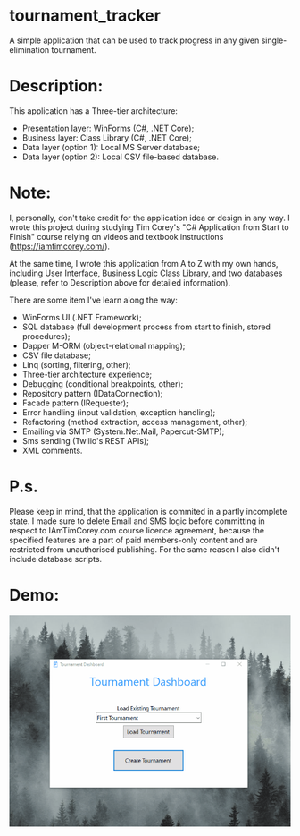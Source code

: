 # tournament_tracker
A simple application that can be used to track progress in any given single-elimination tournament. 

# Description:

This application has a Three-tier architecture:

- Presentation layer: WinForms (C#, .NET Core);
- Business layer: Class Library (C#, .NET Core);
- Data layer (option 1): Local MS Server database;
- Data layer (option 2): Local CSV file-based database.

# Note: 
I, personally, don't take credit for the application idea or design in any way. I wrote this project during studying Tim Corey's "C# Application from Start to Finish" course relying on videos and textbook instructions (https://iamtimcorey.com/). 

At the same time, I wrote this application from A to Z with my own hands, including User Interface, Business Logic Class Library, and two databases (please, refer to Description above for detailed information).

There are some item I've learn along the way:

- WinForms UI (.NET Framework);
- SQL database (full development process from start to finish, stored procedures);
- Dapper M-ORM (object-relational mapping);
- CSV file database;
- Linq (sorting, filtering, other);
- Three-tier architecture experience;
- Debugging (conditional breakpoints, other);
- Repository pattern (IDataConnection);
- Facade pattern (IRequester);
- Error handling (input validation, exception handling);
- Refactoring (method extraction, access management, other);
- Emailing via SMTP (System.Net.Mail, Papercut-SMTP);
- Sms sending (Twilio's REST APIs);
- XML comments.

# P.s.

Please keep in mind, that the application is commited in a partly incomplete state. I made sure to delete Email and SMS logic before committing in respect to IAmTimCorey.com course licence agreement, because the specified features are a part of paid members-only content and are restricted from unauthorised publishing. For the same reason I also didn't include database scripts.

# Demo:

![](demo.gif)
